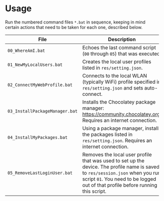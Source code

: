 # Usage

Run the numbered command files ``*.bat`` in sequence, keeping in mind certain actions that need to be taken for each one, described below.

| File | Description |
|------|-------------|
| ``00_WhereAmI.bat`` | Echoes the last command script (``00`` through ``05``) that was executed. |
| ``01_NewMyLocalUsers.bat`` | Creates the local user profiles listed in ``res/setting.json``. |
| ``02_ConnectMyWebProfile.bat`` | Connects to the local WLAN (typically WiFi) profile specified in ``res/setting.json`` and sets auto-connect. |
| ``03_InstallPackageManager.bat`` | Installs the Chocolatey package manager: <https://community.chocolatey.org>. Requires an internet connection. |
| ``04_InstallMyPackages.bat`` | Using a package manager, installs the packages listed in ``res/setting.json``. Requires an internet connection. |
| ``05_RemoveLastLoginUser.bat`` | Removes the local user profile that was used to set up the device. The profile name is saved to ``res/session.json`` when you run script ``01``. You need to be logged out of that profile before running this script. |


